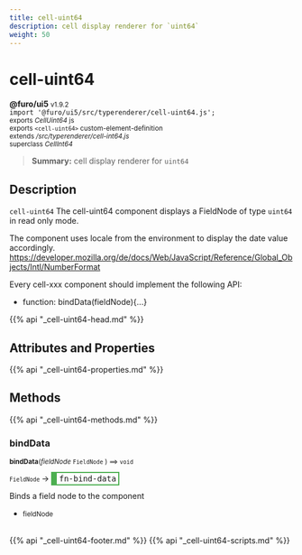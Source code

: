 ```yaml
---
title: cell-uint64
description: cell display renderer for `uint64`
weight: 50
---
```


# cell-uint64
**@furo/ui5** <small>v1.9.2</small>
<br>`import '@furo/ui5/src/typerenderer/cell-uint64.js';`<small>
<br>exports *CellUint64* js
<br>exports `<cell-uint64>` custom-element-definition
<br>extends */src/typerenderer/cell-int64.js*
<br>superclass *CellInt64*</small>

> **Summary:** cell display renderer for `uint64`

## Description

`cell-uint64`
The cell-uint64 component displays a FieldNode of type `uint64` in read only mode.

The component uses locale from the environment to display the date value accordingly.
https://developer.mozilla.org/de/docs/Web/JavaScript/Reference/Global_Objects/Intl/NumberFormat

Every cell-xxx component should implement the following API:
- function: bindData(fieldNode){...}

{{% api "_cell-uint64-head.md" %}}

## Attributes and Properties
{{% api "_cell-uint64-properties.md" %}}






## Methods
{{% api "_cell-uint64-methods.md" %}}


### **bindData**
<small>**bindData**(*fieldNode* `FieldNode` ) ⟹ `void`</small>

<small>`FieldNode` </small> →
<span  style="border-width:2px 2px 2px 10px; border-style: solid;border-color:  rgb(76, 175, 80);font-family:monospace; padding:2px 4px;">fn-bind-data</span>

Binds a field node to the component

- <small>fieldNode </small>
<br><br>






{{% api "_cell-uint64-footer.md" %}}
{{% api "_cell-uint64-scripts.md" %}}
